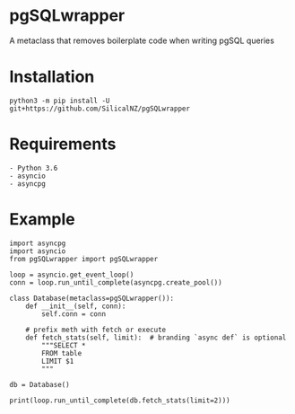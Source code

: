 # pgSQLwrapper
A metaclass that removes boilerplate code when writing pgSQL queries

# Installation
```
python3 -m pip install -U git+https://github.com/SilicalNZ/pgSQLwrapper
```

# Requirements
```
- Python 3.6
- asyncio
- asyncpg
```


# Example
```
import asyncpg
import asyncio
from pgSQLwrapper import pgSQLwrapper

loop = asyncio.get_event_loop()
conn = loop.run_until_complete(asyncpg.create_pool())

class Database(metaclass=pgSQLwrapper()):
    def __init__(self, conn):
        self.conn = conn

    # prefix meth with fetch or execute
    def fetch_stats(self, limit):  # branding `async def` is optional
        """SELECT *
        FROM table
        LIMIT $1
        """

db = Database()

print(loop.run_until_complete(db.fetch_stats(limit=2)))
```